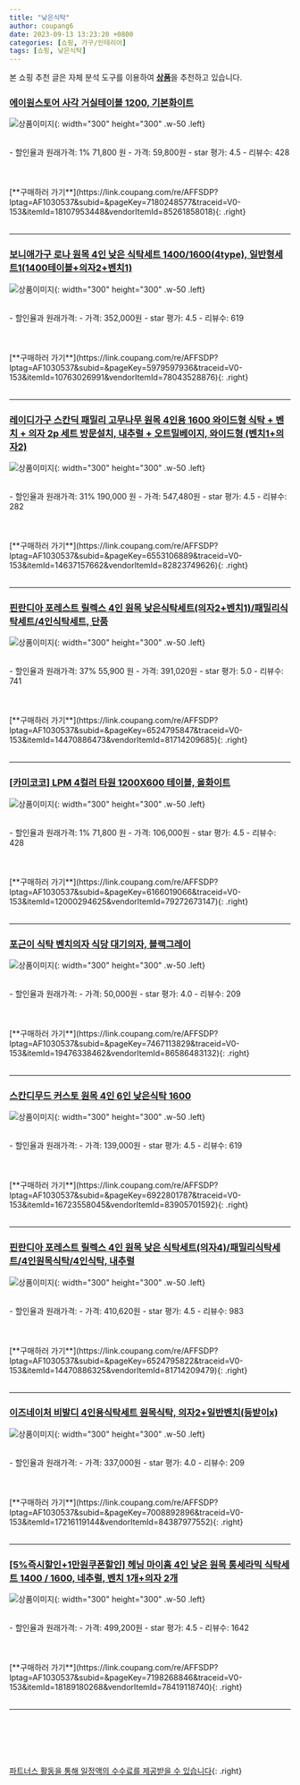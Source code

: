 ```yaml
---
title: "낮은식탁"
author: coupang6
date: 2023-09-13 13:23:20 +0800
categories: [쇼핑, 가구/인테리어]
tags: [쇼핑, 낮은식탁]
---
```


본 쇼핑 추천 글은 자체 분석 도구를 이용하여 [**상품**](https://link.coupang.com/a/bao1ui)을 추천하고 있습니다.

### [에이원스토어 사각 거실테이블 1200, 기본화이트](https://link.coupang.com/re/AFFSDP?lptag=AF1030537&subid=&pageKey=7180248577&traceid=V0-153&itemId=18107953448&vendorItemId=85261858018)

![상품이미지](https://thumbnail7.coupangcdn.com/thumbnails/remote/230x230ex/image/vendor_inventory/43ae/3b83d8e0b3e612fd254a765b9ce4ca035125a93c22518597b0ce4ab08490.jpg){: width="300" height="300" .w-50 .left}


<br>
- 할인율과 원래가격: 1%  71,800   원
- 가격: 59,800원
- star 평가: 4.5
- 리뷰수: 428
<br>
<br>
<br>
<br>
[**구매하러 가기**](https://link.coupang.com/re/AFFSDP?lptag=AF1030537&subid=&pageKey=7180248577&traceid=V0-153&itemId=18107953448&vendorItemId=85261858018){: .right}
<br>
<br>

---

### [보니애가구 로나 원목 4인 낮은 식탁세트 1400/1600(4type), 일반형세트1(1400테이블+의자2+벤치1)](https://link.coupang.com/re/AFFSDP?lptag=AF1030537&subid=&pageKey=5979597936&traceid=V0-153&itemId=10763026991&vendorItemId=78043528876)

![상품이미지](https://thumbnail7.coupangcdn.com/thumbnails/remote/230x230ex/image/vendor_inventory/dd7f/f9b46c501e1cbf32acbc2d72928bc08aa1e8dee98f0616ac477c3cae7124.jpg){: width="300" height="300" .w-50 .left}


<br>
- 할인율과 원래가격: 
- 가격: 352,000원
- star 평가: 4.5
- 리뷰수: 619
<br>
<br>
<br>
<br>
[**구매하러 가기**](https://link.coupang.com/re/AFFSDP?lptag=AF1030537&subid=&pageKey=5979597936&traceid=V0-153&itemId=10763026991&vendorItemId=78043528876){: .right}
<br>
<br>

---

### [레이디가구 스칸딕 패밀리 고무나무 원목 4인용 1600 와이드형 식탁 + 벤치 + 의자 2p 세트 방문설치, 내추럴 + 오트밀베이지, 와이드형 (벤치1+의자2)](https://link.coupang.com/re/AFFSDP?lptag=AF1030537&subid=&pageKey=6553106889&traceid=V0-153&itemId=14637157662&vendorItemId=82823749626)

![상품이미지](https://thumbnail9.coupangcdn.com/thumbnails/remote/230x230ex/image/rs_quotation_api/euw9cxgn/d400eb4679c44abb9e7a469dde4c4ca9.jpg){: width="300" height="300" .w-50 .left}


<br>
- 할인율과 원래가격: 31%  190,000   원
- 가격: 547,480원
- star 평가: 4.5
- 리뷰수: 282
<br>
<br>
<br>
<br>
[**구매하러 가기**](https://link.coupang.com/re/AFFSDP?lptag=AF1030537&subid=&pageKey=6553106889&traceid=V0-153&itemId=14637157662&vendorItemId=82823749626){: .right}
<br>
<br>

---

### [핀란디아 포레스트 릴렉스 4인 원목 낮은식탁세트(의자2+벤치1)/패밀리식탁세트/4인식탁세트, 단품](https://link.coupang.com/re/AFFSDP?lptag=AF1030537&subid=&pageKey=6524795847&traceid=V0-153&itemId=14470886473&vendorItemId=81714209685)

![상품이미지](https://thumbnail9.coupangcdn.com/thumbnails/remote/230x230ex/image/vendor_inventory/68e9/d95ba67c09ae5775d2044d28f73889deffdc0bb6223d407c2f0a8dc98fe7.jpg){: width="300" height="300" .w-50 .left}


<br>
- 할인율과 원래가격: 37%  55,900   원
- 가격: 391,020원
- star 평가: 5.0
- 리뷰수: 741
<br>
<br>
<br>
<br>
[**구매하러 가기**](https://link.coupang.com/re/AFFSDP?lptag=AF1030537&subid=&pageKey=6524795847&traceid=V0-153&itemId=14470886473&vendorItemId=81714209685){: .right}
<br>
<br>

---

### [[카미코코] LPM 4컬러 타원 1200X600 테이블, 올화이트](https://link.coupang.com/re/AFFSDP?lptag=AF1030537&subid=&pageKey=6166019066&traceid=V0-153&itemId=12000294625&vendorItemId=79272673147)

![상품이미지](https://thumbnail8.coupangcdn.com/thumbnails/remote/230x230ex/image/vendor_inventory/6af5/ccca020be60c45113572c6de1a1ef61332f057efe2c32b4b479f69d7c06a.jpg){: width="300" height="300" .w-50 .left}


<br>
- 할인율과 원래가격: 1%  71,800   원
- 가격: 106,000원
- star 평가: 4.5
- 리뷰수: 428
<br>
<br>
<br>
<br>
[**구매하러 가기**](https://link.coupang.com/re/AFFSDP?lptag=AF1030537&subid=&pageKey=6166019066&traceid=V0-153&itemId=12000294625&vendorItemId=79272673147){: .right}
<br>
<br>

---

### [포근이 식탁 벤치의자 식당 대기의자, 블랙그레이](https://link.coupang.com/re/AFFSDP?lptag=AF1030537&subid=&pageKey=7467113829&traceid=V0-153&itemId=19476338462&vendorItemId=86586483132)

![상품이미지](https://thumbnail8.coupangcdn.com/thumbnails/remote/230x230ex/image/vendor_inventory/4c12/3e5d5fed45f376f3ea92fcba0ff3d482198761c0ae37aeae1650bdf4f1f2.jpg){: width="300" height="300" .w-50 .left}


<br>
- 할인율과 원래가격: 
- 가격: 50,000원
- star 평가: 4.0
- 리뷰수: 209
<br>
<br>
<br>
<br>
[**구매하러 가기**](https://link.coupang.com/re/AFFSDP?lptag=AF1030537&subid=&pageKey=7467113829&traceid=V0-153&itemId=19476338462&vendorItemId=86586483132){: .right}
<br>
<br>

---

### [스칸디무드 커스토 원목 4인 6인 낮은식탁 1600](https://link.coupang.com/re/AFFSDP?lptag=AF1030537&subid=&pageKey=6922801787&traceid=V0-153&itemId=16723558045&vendorItemId=83905701592)

![상품이미지](https://thumbnail7.coupangcdn.com/thumbnails/remote/230x230ex/image/vendor_inventory/e486/0b3c7f6f949edd80000cc7fb7fdd7318f569f90d54283d18611109d915b1.jpg){: width="300" height="300" .w-50 .left}


<br>
- 할인율과 원래가격: 
- 가격: 139,000원
- star 평가: 4.5
- 리뷰수: 619
<br>
<br>
<br>
<br>
[**구매하러 가기**](https://link.coupang.com/re/AFFSDP?lptag=AF1030537&subid=&pageKey=6922801787&traceid=V0-153&itemId=16723558045&vendorItemId=83905701592){: .right}
<br>
<br>

---

### [핀란디아 포레스트 릴렉스 4인 원목 낮은 식탁세트(의자4)/패밀리식탁세트/4인원목식탁/4인식탁, 내추럴](https://link.coupang.com/re/AFFSDP?lptag=AF1030537&subid=&pageKey=6524795822&traceid=V0-153&itemId=14470886325&vendorItemId=81714209479)

![상품이미지](https://thumbnail10.coupangcdn.com/thumbnails/remote/230x230ex/image/vendor_inventory/c767/0f1ac3c712e399ba2aa6a064f0b4c6fd9c2d262174bf1f4a46439bc1d953.jpg){: width="300" height="300" .w-50 .left}


<br>
- 할인율과 원래가격: 
- 가격: 410,620원
- star 평가: 4.5
- 리뷰수: 983
<br>
<br>
<br>
<br>
[**구매하러 가기**](https://link.coupang.com/re/AFFSDP?lptag=AF1030537&subid=&pageKey=6524795822&traceid=V0-153&itemId=14470886325&vendorItemId=81714209479){: .right}
<br>
<br>

---

### [이즈네이처 비발디 4인용식탁세트 원목식탁, 의자2+일반벤치(등받이x)](https://link.coupang.com/re/AFFSDP?lptag=AF1030537&subid=&pageKey=7008892896&traceid=V0-153&itemId=17216119144&vendorItemId=84387977552)

![상품이미지](https://thumbnail7.coupangcdn.com/thumbnails/remote/230x230ex/image/vendor_inventory/b3ac/5868b9e198d3bc4d88c8a783718dfced58f71bc2ab9448bf26084c652b36.JPG){: width="300" height="300" .w-50 .left}


<br>
- 할인율과 원래가격: 
- 가격: 337,000원
- star 평가: 4.0
- 리뷰수: 209
<br>
<br>
<br>
<br>
[**구매하러 가기**](https://link.coupang.com/re/AFFSDP?lptag=AF1030537&subid=&pageKey=7008892896&traceid=V0-153&itemId=17216119144&vendorItemId=84387977552){: .right}
<br>
<br>

---

### [[5%즉시할인+1만원쿠폰할인] 헤닝 마이홈 4인 낮은 원목 통세라믹 식탁세트 1400 / 1600, 네추럴, 벤치 1개+의자 2개](https://link.coupang.com/re/AFFSDP?lptag=AF1030537&subid=&pageKey=7198268846&traceid=V0-153&itemId=18189180268&vendorItemId=78419118740)

![상품이미지](https://thumbnail9.coupangcdn.com/thumbnails/remote/230x230ex/image/vendor_inventory/ea53/43b401f2674f2b39efe17b64af223714133783a64f4c875e11ac0ead3a05.jpg){: width="300" height="300" .w-50 .left}


<br>
- 할인율과 원래가격: 
- 가격: 499,200원
- star 평가: 4.5
- 리뷰수: 1642
<br>
<br>
<br>
<br>
[**구매하러 가기**](https://link.coupang.com/re/AFFSDP?lptag=AF1030537&subid=&pageKey=7198268846&traceid=V0-153&itemId=18189180268&vendorItemId=78419118740){: .right}
<br>
<br>

---
<br><br><br><br><br> [파트너스 활동을 통해 일정액의 수수료를 제공받을 수 있습니다](https://link.coupang.com/a/bao1ui){: .right}